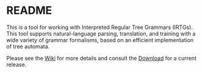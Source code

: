 # README #

This is a tool for working with Interpreted Regular Tree Grammars (IRTGs). This tool supports natural-language parsing, translation, and training with a wide variety of grammar formalisms, based on an efficient implementation of tree automata.

Please see the [Wiki](https://bitbucket.org/tclup/irtg/wiki/Home) for more details and consult the [Download](https://bitbucket.org/tclup/irtg/downloads) for a current release.

